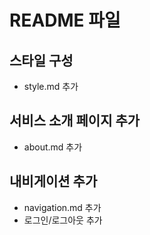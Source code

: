 # README 파일

## 스타일 구성
- style.md 추가

## 서비스 소개 페이지 추가
- about.md 추가

## 내비게이션 추가
- navigation.md 추가
- 로그인/로그아웃 추가
